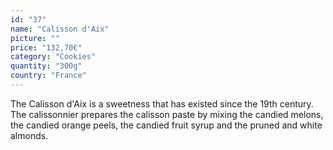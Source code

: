 ```yaml
---
id: "37"
name: "Calisson d'Aix"
picture: ""
price: "132,70€"
category: "Cookies"
quantity: "300g"
country: "France"
---
```

The Calisson d'Aix is ​​a sweetness that has existed since the 19th century. The calissonnier prepares the calisson paste by mixing the candied melons, the candied orange peels, the candied fruit syrup and the pruned and white almonds.